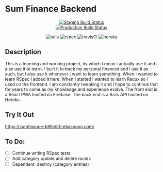
# Sum Finance Backend
<p align="center">
  <a href="https://travis-ci.org/travisdock/sum-backend.svg?branch=staging"><img src="https://img.shields.io/travis/travisdock/sum-backend/production.svg?style=plastic&label=Staging+Build" alt="Staging Build Status"></a>
  <br>
  <a href="https://travis-ci.org/travisdock/sum-backend.svg?branch=production"><img src="https://img.shields.io/travis/travisdock/sum-backend/production.svg?style=plastic&label=Production+Build" alt="Production Build Status"></a>
</p>

<p align="center">
<img src="https://user-images.githubusercontent.com/36681963/46639201-cba21300-cb32-11e8-9db8-27cabb7ed5f0.jpg" alt="rails" title="Built with Ruby on Rails">
<img src="https://user-images.githubusercontent.com/36681963/46639336-5e42b200-cb33-11e8-87df-2b30f6c3deb1.jpg" alt="rspec" title="Tested with RSpec">
<img src="https://user-images.githubusercontent.com/36681963/46639150-84b41d80-cb32-11e8-88c5-a7903ffad743.jpg" alt="travisCI" title="Continuous Integration with Travis CI">
<img src="https://user-images.githubusercontent.com/36681963/46583393-29940500-ca24-11e8-948b-9fd2591490de.jpg" alt="heroku" title="Deployed on Heroku">
</p>

## Description
This is a learning and working project, by which I mean I actually use it and I also use it to learn. I built it to track my personal finances and I use it as such, but I also use it whenever I want to learn something.  When I wanted to learn RSpec I added it here. When I started I wanted to learn Redux so I used on the frontend. I am constantly tweaking it and I hope to continue that for years to come as my knowledge and experience evolve.
The front end is a React PWA hosted on Firebase.  The back end is a Rails API hosted on Heroku.

## Try It Out
https://sumfinance-b89c6.firebaseapp.com/

## To Do:
- [ ] Continue writing RSpec tests
- [ ] Add category update and delete routes
- [ ] Dependent: destroy (category entries)
